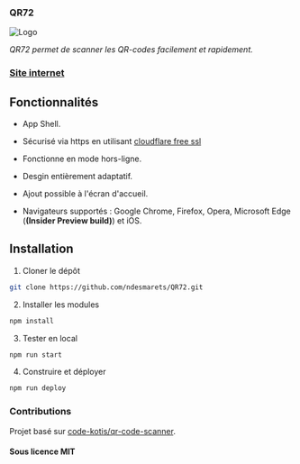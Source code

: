 ### QR72

![Logo](https://github.com/ndesmarets/QR72/blob/master/logo.png?raw=true)

*QR72 permet de scanner les QR-codes facilement et rapidement.*

### [Site internet](https://qr72.tk/)

## Fonctionnalités

  - App Shell.

  - Sécurisé via https en utilisant [cloudflare free ssl](https://www.cloudflare.com/ssl/)

  - Fonctionne en mode hors-ligne.

  - Desgin entièrement adaptatif.

  - Ajout possible à l'écran d'accueil.

  - Navigateurs supportés : Google Chrome, Firefox, Opera, Microsoft Edge (**(Insider Preview build)**) et iOS.

## Installation

1. Cloner le dépôt

  ```bash
  git clone https://github.com/ndesmarets/QR72.git
  ```

2. Installer les modules

  ```bash
  npm install
  ```
  
3. Tester en local

  ```bash
  npm run start
  ```

4. Construire et déployer

  ```bash
  npm run deploy
  ```

### Contributions

Projet basé sur [code-kotis/qr-code-scanner](https://github.com/code-kotis/qr-code-scanner).

#### Sous licence MIT
